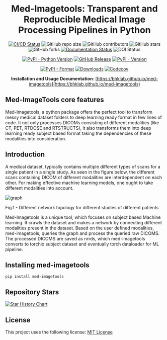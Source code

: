<div align="center">

# Med-Imagetools: Transparent and Reproducible Medical Image Processing Pipelines in Python


[![CI/CD Status](https://github.com/bhklab/med-imagetools/actions/workflows/main.yml/badge.svg)](https://github.com/bhklab/med-imagetools/actions/workflows/main.yml)
![GitHub repo size](https://img.shields.io/github/repo-size/bhklab/med-imagetools)
![GitHub contributors](https://img.shields.io/github/contributors/bhklab/med-imagetools)
![GitHub stars](https://img.shields.io/github/stars/bhklab/med-imagetools?style=social)
![GitHub forks](https://img.shields.io/github/forks/bhklab/med-imagetools?style=social)
[![Documentation Status](https://readthedocs.org/projects/med-imagetools/badge/?version=documentation)](https://med-imagetools.readthedocs.io/en/documentation/?badge=documentation)
![DOI Status](https://zenodo.org/badge/243786996.svg)

[![PyPI - Python Version](https://img.shields.io/pypi/pyversions/med-imagetools)](https://pypi.org/project/med-imagetools/)
[![GitHub Release](https://img.shields.io/github/v/release/bhklab/med-imagetools?include_prereleases&label=pre-release)](https://github.com/bhklab/med-imagetools/releases)
[![PyPI - Version](https://img.shields.io/pypi/v/med-imagetools?label=stable-pypi)](https://pypi.org/project/med-imagetools/)

[![PyPI - Format](https://img.shields.io/pypi/format/med-imagetools)](https://pypi.org/project/med-imagetools/)
[![Downloads](https://static.pepy.tech/badge/med-imagetools)](https://pepy.tech/project/med-imagetools)
[![Codecov](https://img.shields.io/codecov/c/github/bhklab/med-imagetools?labelColor=violet&color=white)](https://codecov.io/gh/bhklab/med-imagetools)


**Installation and Usage Documentation**: [https://bhklab.github.io/med-imagetools](https://bhklab.github.io/med-imagetools)

</div>
<!--intro-start-->

## Med-ImageTools core features

Med-Imagetools, a python package offers the perfect tool to transform messy
medical dataset folders to deep learning ready format in few lines of code.
It not only processes DICOMs consisting of different modalities
(like CT, PET, RTDOSE and RTSTRUCTS), it also transforms them into
deep learning ready subject based format taking the dependencies of
these modalities into consideration.  

## Introduction

A medical dataset, typically contains multiple different types of scans
for a single patient in a single study. As seen in the figure below,
the different scans containing DICOM of different modalities are
interdependent on each other. For making effective machine
learning models, one ought to take different modalities into account.

![graph](https://github.com/bhklab/med-imagetools/blob/main/images/graph.png?raw=true)

Fig.1 - Different network topology for different studies of different patients

Med-Imagetools is a unique tool, which focuses on subject
based Machine learning. It crawls the dataset and makes
a network by connecting different modalities present
in the dataset. Based on the user defined modalities,
med-imagetools, queries the graph and process the
queried raw DICOMS. The processed DICOMS are saved as nrrds,
which med-imagetools converts to torchio subject dataset and
eventually torch dataloader for ML pipeline.

## Installing med-imagetools

```console
pip install med-imagetools
```

## Repository Stars

[![Star History Chart](https://api.star-history.com/svg?repos=bhklab/med-imagetools&type=Date)](https://star-history.com/#bhklab/med-imagetools)

## License

This project uses the following license: [MIT License](https://github.com/bhklab/med-imagetools/blob/master/LICENSE)
<!--intro-end-->
